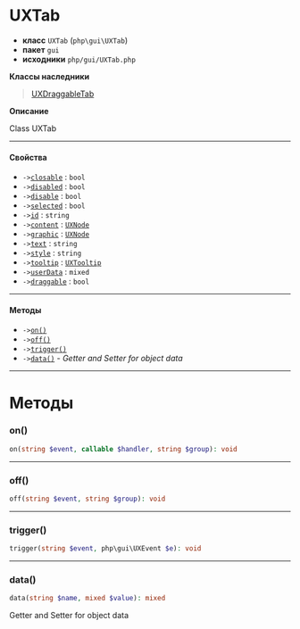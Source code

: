 # UXTab

- **класс** `UXTab` (`php\gui\UXTab`)
- **пакет** `gui`
- **исходники** `php/gui/UXTab.php`

**Классы наследники**

> [UXDraggableTab](https://github.com/jphp-compiler/jphp/blob/master/exts/jphp-gui-ext/api-docs/classes/php/gui/UXDraggableTab.ru.md)

**Описание**

Class UXTab

---

#### Свойства

- `->`[`closable`](#prop-closable) : `bool`
- `->`[`disabled`](#prop-disabled) : `bool`
- `->`[`disable`](#prop-disable) : `bool`
- `->`[`selected`](#prop-selected) : `bool`
- `->`[`id`](#prop-id) : `string`
- `->`[`content`](#prop-content) : [`UXNode`](https://github.com/jphp-compiler/jphp/blob/master/exts/jphp-gui-ext/api-docs/classes/php/gui/UXNode.ru.md)
- `->`[`graphic`](#prop-graphic) : [`UXNode`](https://github.com/jphp-compiler/jphp/blob/master/exts/jphp-gui-ext/api-docs/classes/php/gui/UXNode.ru.md)
- `->`[`text`](#prop-text) : `string`
- `->`[`style`](#prop-style) : `string`
- `->`[`tooltip`](#prop-tooltip) : [`UXTooltip`](https://github.com/jphp-compiler/jphp/blob/master/exts/jphp-gui-ext/api-docs/classes/php/gui/UXTooltip.ru.md)
- `->`[`userData`](#prop-userdata) : `mixed`
- `->`[`draggable`](#prop-draggable) : `bool`

---

#### Методы

- `->`[`on()`](#method-on)
- `->`[`off()`](#method-off)
- `->`[`trigger()`](#method-trigger)
- `->`[`data()`](#method-data) - _Getter and Setter for object data_

---
# Методы

<a name="method-on"></a>

### on()
```php
on(string $event, callable $handler, string $group): void
```

---

<a name="method-off"></a>

### off()
```php
off(string $event, string $group): void
```

---

<a name="method-trigger"></a>

### trigger()
```php
trigger(string $event, php\gui\UXEvent $e): void
```

---

<a name="method-data"></a>

### data()
```php
data(string $name, mixed $value): mixed
```
Getter and Setter for object data